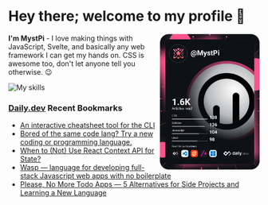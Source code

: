 # Hey there; welcome to my profile 👋

<a href="https://app.daily.dev/MystPi"><img src="https://github.com/MystPi/MystPi/blob/main/devcard.svg" width="200" alt="MystPi's Dev Card" align="right"/></a>

**I'm MystPi** - I love making things with JavaScript, Svelte, and basically any web framework I can get my hands on. CSS is awesome too, don't let anyone tell you otherwise. 😉

![My skills](https://skillicons.dev/icons?i=svelte,js,html,css,py,ruby,react,tailwind)

### [Daily.dev](https://daily.dev) Recent Bookmarks
<!-- daily.dev BOOKMARKS:START -->
- [An interactive cheatsheet tool for the CLI](https://app.daily.dev/posts/962e67c5c8322a253248dd578b34b0f6?utm_source=rss&utm_medium=bookmarks&utm_campaign=Itr6mLfRdMms0HCyePtl9)
- [Bored of the same code lang? Try a new coding or programming language.](https://app.daily.dev/posts/uvlrew20M?utm_source=rss&utm_medium=bookmarks&utm_campaign=Itr6mLfRdMms0HCyePtl9)
- [When to &lpar;Not&rpar; Use React Context API for State?](https://app.daily.dev/posts/r6hsc0YFk?utm_source=rss&utm_medium=bookmarks&utm_campaign=Itr6mLfRdMms0HCyePtl9)
- [Wasp — language for developing full-stack Javascript web apps with no boilerplate](https://app.daily.dev/posts/cPqfOR8WF?utm_source=rss&utm_medium=bookmarks&utm_campaign=Itr6mLfRdMms0HCyePtl9)
- [Please, No More Todo Apps — 5 Alternatives for Side Projects and Learning a New Language](https://app.daily.dev/posts/lIhg3ZHX2?utm_source=rss&utm_medium=bookmarks&utm_campaign=Itr6mLfRdMms0HCyePtl9)
<!-- daily.dev BOOKMARKS:END -->
